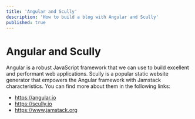 ```yaml
---
title: 'Angular and Scully'
description: 'How to build a blog with Angular and Scully'
published: true
---
```

# Angular and Scully
Angular is a robust JavaScript framework that we can use to build excellent and performant web applications.
Scully is a popular static website generator that empowers the Angular framework with Jamstack characteristics.
You can find more about them in the following links:
- https://angular.io
- https://scully.io
- https://www.jamstack.org